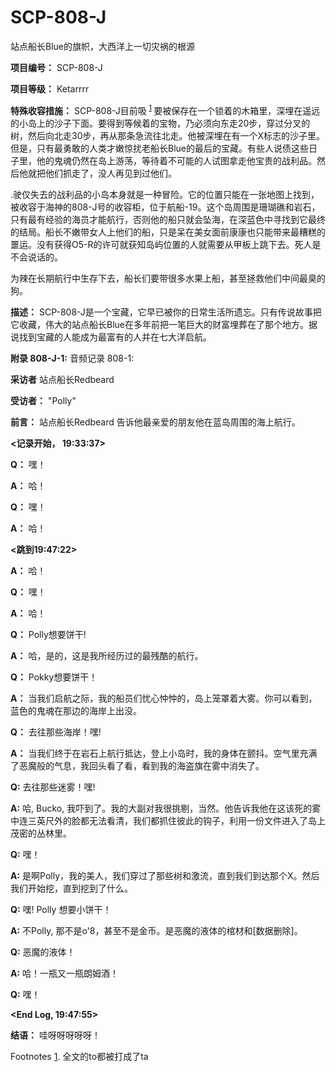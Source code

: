 # SCP-808-J
                        




站点船长Blue的旗帜，大西洋上一切灾祸的根源



**项目编号：**  SCP-808-J

**项目等级：**  Ketarrrr

**特殊收容措施：**  SCP-808-J目前吸<sup class='footnoteref'>
 <a shape='rect' class='footnoteref' id='footnoteref-1' href='javascript:;' onclick='WIKIDOT.page.utils.scrollToReference(&apos;footnote-1&apos;)'>1</a>
</sup>要被保存在一个锁着的木箱里，深埋在遥远的小岛上的沙子下面。要得到等候着的宝物，乃必须向东走20步，穿过分叉的树，然后向北走30步，再从那条急流往北走。他被深埋在有一个X标志的沙子里。但是，只有最勇敢的人类才嫩惊扰老船长Blue的最后的宝藏。有些人说债这些日子里，他的鬼魂仍然在岛上游荡，等待着不可能的人试图拿走他宝贵的战利品。然后他就把他们抓走了，没人再见到过他们。

.驶仅失去的战利品的小岛本身就是一种冒险。它的位置只能在一张地图上找到，被收容于海神的808-J号的收容柜，位于航船-19。这个岛周围是珊瑚礁和岩石，只有最有经验的海员才能航行，否则他的船只就会坠海，在深蓝色中寻找到它最终的结局。船长不嫩带女人上他们的船，只是呆在美女面前康康也只能带来最糟糕的噩运。没有获得O5-R的许可就获知岛屿位置的人就需要从甲板上跳下去。死人是不会说话的。

为辣在长期航行中生存下去，船长们要带很多水果上船，甚至拯救他们中间最臭的狗。

**描述：** SCP-808-J是一个宝藏，它早已被你的日常生活所遗忘。只有传说故事把它收藏，伟大的站点船长Blue在多年前把一笔巨大的财富埋葬在了那个地方。据说找到宝藏的人能成为最富有的人并在七大洋启航。

**附录 808-J-1:**  音频记录 808-1:

**采访者**  站点船长Redbeard

**受访者：**  "Polly"

**前言：**  站点船长Redbeard 告诉他最亲爱的朋友他在蓝岛周围的海上航行。

**<记录开始， 19:33:37>** 

**Q：**  嘿！

**A：**  哈！

**Q：**  嘿！

**A：**  哈！

**<跳到19:47:22>** 

**A：**  哈！

**Q：**  嘿！

**A：**  哈！

**Q：**  Polly想要饼干!

**A：** 哈，是的，这是我所经历过的最残酷的航行。

**Q：**  Pokky想要饼干！

**A：**  当我们启航之际，我的船员们忧心忡忡的，岛上笼罩着大雾。你可以看到，蓝色的鬼魂在那边的海岸上出没。

**Q：**  去往那些海岸！嘿!

**A：**  当我们终于在岩石上航行抵达，登上小岛时，我的身体在颤抖。空气里充满了恶魔般的气息，我回头看了看，看到我的海盗旗在雾中消失了。

**Q:**  去往那些迷雾！嘿!

**A:**  哈, Bucko, 我吓到了。我的大副对我很挑剔，当然。他告诉我他在这该死的雾中连三英尺外的脸都无法看清，我们都抓住彼此的钩子，利用一份文件进入了岛上茂密的丛林里。

**Q:**  嘿！

**A:**  是啊Polly，我的美人，我们穿过了那些树和激流，直到我们到达那个X。然后我们开始挖，直到挖到了什么。

**Q:**  嘿! Polly 想要小饼干！

**A:**  不Polly, 那不是o'8，甚至不是金币。是恶魔的液体的棺材和[数据删除]。

**Q:** 恶魔的液体！

**A:**  哈！一瓶又一瓶朗姆酒！

**Q:**  嘿！

**<End Log, 19:47:55>** 

**结语：**  哇呀呀呀呀呀！



Footnotes
<a shape='rect' href='javascript:;' onclick='WIKIDOT.page.utils.scrollToReference(&apos;footnoteref-1&apos;)'>1</a>. 全文的to都被打成了ta


                    
